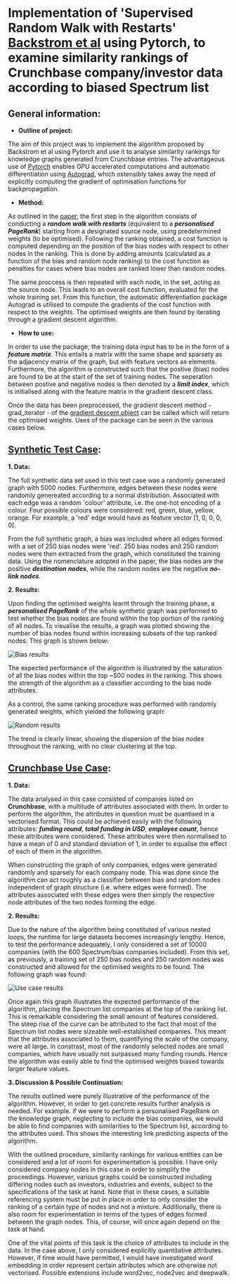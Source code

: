 # Implementation of  'Supervised Random Walk with Restarts' [Backstrom et al](https://arxiv.org/pdf/1011.4071.pdf) using Pytorch, to examine similarity rankings of Crunchbase company/investor data according to biased Spectrum list 

## __General information:__

* __Outline of project:__

The aim of this project was to implement the algorithm proposed by Backstrom et al using Pytorch and use it to analyse similarity rankings for knowledge graphs generated from Crunchbase entries. The advantageous use of [Pytorch](https://pytorch.org/docs/stable/index.html) enables GPU accelerated computations and automatic differentiation using [Autograd](https://pytorch.org/tutorials/beginner/blitz/autograd_tutorial.html), which ostensibly takes away the need of explicitly computing the gradient of optimisation functions for backpropagation.

* __Method:__

As outlined in the [paper](https://arxiv.org/pdf/1011.4071.pdf), the first step in the algorithm consists of conducting a **_random walk with restarts_** (equivalent to a **_personalised PageRank_**) starting from a designated source node, using predetermined weights (to be optimised). Following the ranking obtained, a cost function is computed depending on the position of the bias nodes with respect to other nodes in the ranking. This is done by adding amounts (calculated as a function of the bias and random node ranking) to the cost function as penalties for cases where bias nodes are ranked lower than random nodes. 

The same proccess is then repeated with each node, in the set, acting as the source node. This leads to an overall cost function, evaluated for the whole training set. From this function, the automatic differentiation package Autograd is utilised to compute the gradients of the cost function with respect to the weights. The optimised weights are then found by iterating through a gradient descent algorithm. 

* __How to use:__

In order to use the package, the training data input has to be in the form of a *__feature matrix__*. This entails a matrix with the same shape and sparsety as the adjacency matrix of the graph, but with feature vectors as elements. Furthermore, the algorithm is constructed such that the postive (bias) nodes are found to be at the start of the set of training nodes. The seperation between postive and negative nodes is then denoted by a *__limit index__*, which is initialised along with the feature matrix in the gradient descent class. 

Once the data has been preprocessed, the gradient descent method - grad_iterator - of the [gradient descent object](https://github.com/vada-oxford/gen-sim/blob/master/mw-pagerank/algorithms/grad_descent.py) can be called which will return the optimised weights. Uses of the package can be seen in the various cases below.  


## __[Synthetic Test Case](https://github.com/vada-oxford/gen-sim/blob/master/mw-pagerank/mw_pagerank_synthetic_test.ipynb):__

__1. Data:__ 

The full synthetic data set used in this test case was a randomly generated graph with 5000 nodes. Furthermore, edges between these nodes were randomly genereated according to a normal distribution. Associated with each edge was a random 'colour' attribute, i.e. the one-hot encoding of a colour. Four possible colours were considered: red, green, blue, yellow, orange. For example, a 'red' edge would have as feature vector [1, 0, 0, 0, 0]. 

From the full synthetic graph, a bias was included where all edges formed with a set of 250 bias nodes were 'red'. 250 bias nodes and 250 random nodes were then extracted from the graph, which constituted the training data. Using the nomenclature adopted in the paper, the bias nodes are the positive **_destination nodes_**, while the random nodes are the negative **_no-link nodes_**. 

__2. Results:__

Upon finding the optimised weights learnt through the training phase, a **_personalised PageRank_** of the whole synthetic graph was performed to test whether the bias nodes are found within the top portion of the ranking of all nodes. To visualise the results, a graph was plotted showing the number of bias nodes found within increasing subsets of the top ranked nodes. This graph is shown below: 

   ![Bias results](https://github.com/thomasmolnar/cb-pagerank/results/bias-synthethic-results.png "Bias Resuts")

The expected performance of the algorithm is illustrated by the saturation of all the bias nodes within the top ~500 nodes in the ranking. This shows the strength of the algorithm as a classifier according to the bias node attributes. 

As a control, the same ranking procedure was performed with randomly generated weights, which yielded the following graph:

   ![Random results](https://github.com/thomasmolnar/cb-pagerank/results/rand-synthethic-results.png "Randomly Generated Weights")

The trend is clearly linear, showing the dispersion of the bias nodes throughout the ranking, with no clear clustering at the top.  

## __[Crunchbase Use Case](https://github.com/vada-oxford/gen-sim/blob/master/mw-pagerank/mw_pagerank_test.ipynb):__ 

__1. Data:__

The data analysed in this case consisted of companies listed on **Crunchbase**, with a multitude of attributes associated with them. In order to perform the algorithm, the attributes in question must be quantised in a vectorised format. This could be achieved easily with the following attributes: **_funding round_**, **_total funding in USD_**, **_employee count_**, hence these attributes were considered. These attributes were then normalised to have a mean of 0 and standard deviation of 1, in order to equalise the effect of each of them in the algorithm. 

When constructing the graph of only companies, edges were generated randomly and sparsely for each company node. This was done since the algorithm can act roughly as a classifier between bias and random nodes independent of graph structure (i.e. where edges were formed). The attributes associated with these edges were then simply the respective node attributes of the two nodes forming the edge.

__2. Results:__

Due to the nature of the algorithm being constituted of various nested loops, the runtime for large datasets becomes increasingly lengthy. Hence, to test the performance adequately, I only considered a set of 10000 companies (with the 600 Spectrum/bias companies included). From this set, as previously, a training set of 250 bias nodes and 250 random nodes was constructed and allowed for the optimised weights to be found. The following graph was found:

   ![Use case results](https://github.com/thomasmolnar/cb-pagerank/results/usecase-results.png)

Once again this graph illustrates the expected performance of the algorithm, placing the Spectrum list companies at the top of the ranking list. This is remarkable considering the small amount of features considered. The steep rise of the curve can be attributed to the fact that most of the Spectrum list nodes were sizeable well-established companies. This meant that the attributes associated to them, quantifying the scale of the company, were all large. In constrast, most of the randomly selected nodes are small companies, which have usually not surpassed many funding rounds. Hence the algorithm was easily able to find the optimised weights biased towards larger feature values. 

__3. Discussion & Possible Continuation:__

The results outlined were purely illustrative of the performance of the algorithm. However, in order to get concrete results further analysis is needed. For example. if we were to perform a personalised PageRank on the knowledge graph, neglecting to include the bias companies, we would be able to find companies with similarities to the Spectrum list, according to the attributes used. This shows the interesting link predicting aspects of the algorithm.  

With the outlined procedure, similarity rankings for various entities can be considered and a lot of room for experimentation is possible. I have only considered company nodes in this case in order to simplify the proceedings. However, various graphs could be constructed including differing nodes such as investors, industries and events, subject to the specifications of the task at hand. Note that in these cases, a suitable referencing system must be put in place in order to only consider the ranking of a certain type of nodes and not a mixture. Additionally, there is also room for experimentation in terms of the types of edges formed between the graph nodes. This, of course, will once again depend on the task at hand. 

One of the vital points of this task is the choice of attributes to include in the data. In the case above, I only considered explicitly quantitative attributes. However, if time would have permitted, I would have investigated word embedding in order represent certain attributes which are otherwise not vectorised. Possible extensions include word2vec, node2vec and deepwalk.

